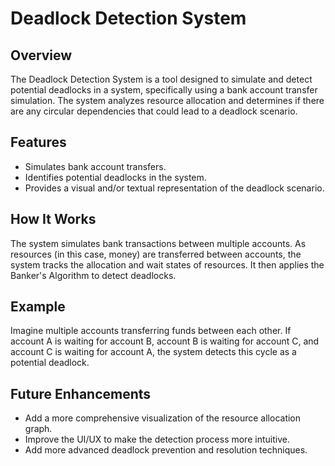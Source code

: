 # **Deadlock Detection System**

## **Overview**
The Deadlock Detection System is a tool designed to simulate and detect potential deadlocks in a system, specifically using a bank account transfer simulation. The system analyzes resource allocation and determines if there are any circular dependencies that could lead to a deadlock scenario.

## **Features**
- Simulates bank account transfers.
- Identifies potential deadlocks in the system.
- Provides a visual and/or textual representation of the deadlock scenario.

## **How It Works**
The system simulates bank transactions between multiple accounts. As resources (in this case, money) are transferred between accounts, the system tracks the allocation and wait states of resources. It then applies the Banker's Algorithm to detect deadlocks.

## **Example**
Imagine multiple accounts transferring funds between each other. If account A is waiting for account B, account B is waiting for account C, and account C is waiting for account A, the system detects this cycle as a potential deadlock.

## **Future Enhancements**
- Add a more comprehensive visualization of the resource allocation graph.
- Improve the UI/UX to make the detection process more intuitive.
- Add more advanced deadlock prevention and resolution techniques.
